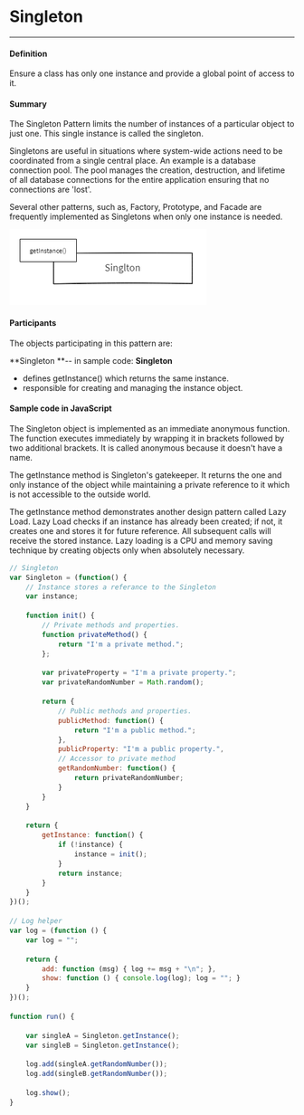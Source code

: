 # Singleton

---

#### Definition

Ensure a class has only one instance and provide a global point of access to it.

#### 

#### Summary

The Singleton Pattern limits the number of instances of a particular object to just one. This single instance is called the singleton.

Singletons are useful in situations where system-wide actions need to be coordinated from a single central place. An example is a database connection pool. The pool manages the creation, destruction, and lifetime of all database connections for the entire application ensuring that no connections are 'lost'.

Several other patterns, such as, Factory, Prototype, and Facade are frequently implemented as Singletons when only one instance is needed.

![](/assets/singlton.png)

#### Participants

The objects participating in this pattern are:

**Singleton **-- in sample code: **Singleton**

* defines getInstance\(\) which returns the same instance.
* responsible for creating and managing the instance object.

#### 

#### Sample code in JavaScript

The Singleton object is implemented as an immediate anonymous function. The function executes immediately by wrapping it in brackets followed by two additional brackets. It is called anonymous because it doesn't have a name.

The getInstance method is Singleton's gatekeeper. It returns the one and only instance of the object while maintaining a private reference to it which is not accessible to the outside world.

The getInstance method demonstrates another design pattern called Lazy Load. Lazy Load checks if an instance has already been created; if not, it creates one and stores it for future reference. All subsequent calls will receive the stored instance. Lazy loading is a CPU and memory saving technique by creating objects only when absolutely necessary.

```js
// Singleton 
var Singleton = (function() {
	// Instance stores a referance to the Singleton
	var instance;

	function init() {
		// Private methods and properties.
		function privateMethod() {
			return "I'm a private method.";
		};

		var privateProperty = "I'm a private property.";
		var privateRandomNumber = Math.random();

		return {
			// Public methods and properties.
			publicMethod: function() {
				return "I'm a public method.";
			},
			publicProperty: "I'm a public property.",
			// Accessor to private method
			getRandomNumber: function() {
				return privateRandomNumber;
			}
		}
	}

	return {
		getInstance: function() {
			if (!instance) {
				instance = init();
			}
			return instance;
		}
	}
})();

// Log helper
var log = (function () {
	var log = "";

	return {
		add: function (msg) { log += msg + "\n"; },
		show: function () { console.log(log); log = ""; }
	}
})();

function run() {

	var singleA = Singleton.getInstance();
	var singleB = Singleton.getInstance();

	log.add(singleA.getRandomNumber());
	log.add(singleB.getRandomNumber());

	log.show();
}
```



